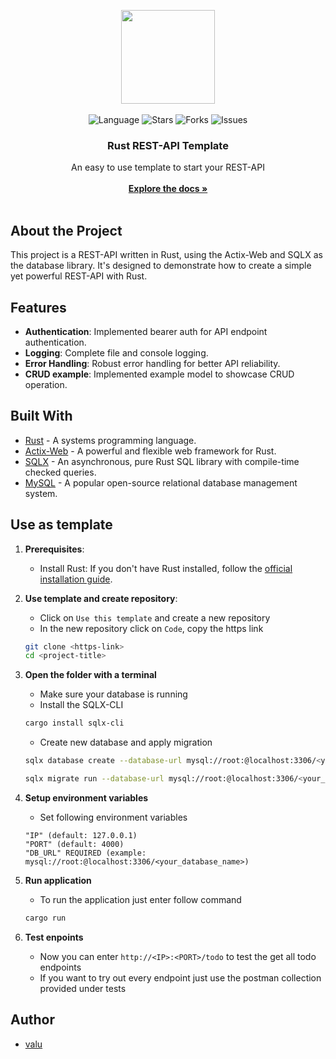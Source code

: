 <p align="center">
    <img src="https://cdn.discordapp.com/attachments/766673591659659264/1159222698703060992/kisspng-application-programming-interface-cloud-computing-5ae66518b78b98.2448583215250486007518.png?ex=65303d44&is=651dc844&hm=d7829d47bf0d888cca641da11dbf0e4878d0b4bfdc54c80cd9744b0a1a778c1a&" width="150">
    <br>
    <br>
    <img src="https://img.shields.io/badge/language-rust-red.svg" alt="Language">
    <img src="https://img.shields.io/github/stars/ValuONE/rust-rest-api-template-mysql" alt="Stars">
    <img src="https://img.shields.io/github/forks/ValuONE/rust-rest-api-template-mysql" alt="Forks">
    <img src="https://img.shields.io/github/issues/ValuONE/rust-rest-api-template-mysql" alt="Issues">
</p>

<h3 align="center">Rust REST-API Template</h3>

  <p align="center">
    An easy to use template to start your REST-API
    <br/>
    <br/>
    <a href="https://github.com/ValuONE/rust-rest-api-template-mysql"><strong>Explore the docs »</strong></a>
    <br/>
    <br/>

## About the Project

This project is a REST-API written in Rust, using the Actix-Web and SQLX as
the database library. It's designed to demonstrate how to create a simple yet powerful REST-API with Rust.

## Features

- **Authentication**: Implemented bearer auth for API endpoint authentication.
- **Logging**: Complete file and console logging.
- **Error Handling**: Robust error handling for better API reliability.
- **CRUD example**: Implemented example model to showcase CRUD operation.

## Built With

- [Rust](https://www.rust-lang.org/) - A systems programming language.
- [Actix-Web](https://actix.rs/) - A powerful and flexible web framework for Rust.
- [SQLX](https://github.com/launchbadge/sqlx) - An asynchronous, pure Rust SQL library with compile-time checked
  queries.
- [MySQL](https://www.mysql.com/) - A popular open-source relational database management system.

## Use as template

1. **Prerequisites**:
    - Install Rust: If you don't have Rust installed, follow
      the [official installation guide](https://www.rust-lang.org/tools/install).

2. **Use template and create repository**:
    - Click on ``Use this template`` and create a new repository
    - In the new repository click on ``Code``, copy the https link
   ```bash
   git clone <https-link>
   cd <project-title>
   ```

3. **Open the folder with a terminal**
    - Make sure your database is running
    - Install the SQLX-CLI
   ```bash
   cargo install sqlx-cli
   ```
    - Create new database and apply migration
   ```bash
   sqlx database create --database-url mysql://root:@localhost:3306/<your_database_name>
   
   sqlx migrate run --database-url mysql://root:@localhost:3306/<your_database_name>
   ```

4. **Setup environment variables**
    - Set following environment variables
   ```
   "IP" (default: 127.0.0.1)
   "PORT" (default: 4000)
   "DB_URL" REQUIRED (example: mysql://root:@localhost:3306/<your_database_name>)
   ``` 

5. **Run application**
    - To run the application just enter follow command
   ```bash
   cargo run
   ```

6. **Test enpoints**
    - Now you can enter ``http://<IP>:<PORT>/todo`` to test the get all todo endpoints
    - If you want to try out every endpoint just use the postman collection provided under tests

## Author

- [valu](https://github.com/ValuONE)
